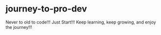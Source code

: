 # journey-to-pro-dev
Never to old to code!!!   Just Start!!!   Keep learning, keep growing, and enjoy the journey!!!
